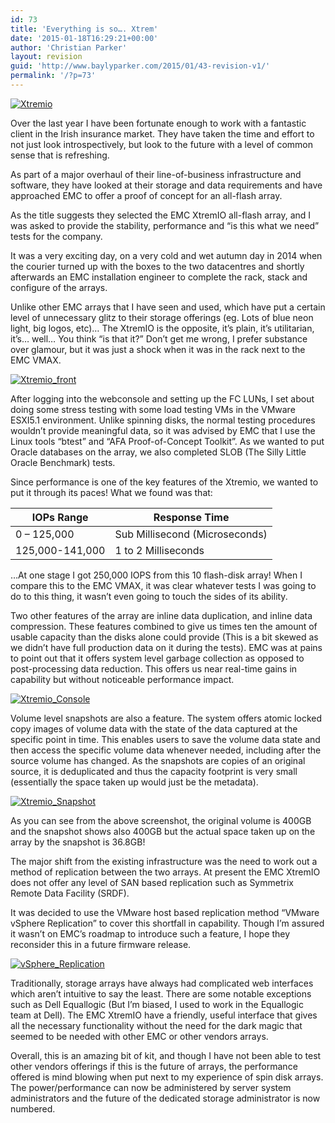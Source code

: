 ```yaml
---
id: 73
title: 'Everything is so…. Xtrem'
date: '2015-01-18T16:29:21+00:00'
author: 'Christian Parker'
layout: revision
guid: 'http://www.baylyparker.com/2015/01/43-revision-v1/'
permalink: '/?p=73'
---
```


[![Xtremio](https://i0.wp.com/www.baylyparker.com/wp-content/uploads/2015/01/Xtremio.png?resize=300%2C112)](https://i0.wp.com/www.baylyparker.com/wp-content/uploads/2015/01/Xtremio.png)

Over the last year I have been fortunate enough to work with a fantastic client in the Irish insurance market. They have taken the time and effort to not just look introspectively, but look to the future with a level of common sense that is refreshing.

As part of a major overhaul of their line-of-business infrastructure and software, they have looked at their storage and data requirements and have approached EMC to offer a proof of concept for an all-flash array.

As the title suggests they selected the EMC XtremIO all-flash array, and I was asked to provide the stability, performance and “is this what we need” tests for the company.

It was a very exciting day, on a very cold and wet autumn day in 2014 when the courier turned up with the boxes to the two datacentres and shortly afterwards an EMC installation engineer to complete the rack, stack and configure of the arrays.

Unlike other EMC arrays that I have seen and used, which have put a certain level of unnecessary glitz to their storage offerings (eg. Lots of blue neon light, big logos, etc)… The XtremIO is the opposite, it’s plain, it’s utilitarian, it’s… well… You think “is that it?” Don’t get me wrong, I prefer substance over glamour, but it was just a shock when it was in the rack next to the EMC VMAX.

[![Xtremio_front](https://i0.wp.com/www.baylyparker.com/wp-content/uploads/2015/01/Xtremio_front.png?resize=300%2C196)](https://i0.wp.com/www.baylyparker.com/wp-content/uploads/2015/01/Xtremio_front.png)

After logging into the webconsole and setting up the FC LUNs, I set about doing some stress testing with some load testing VMs in the VMware ESXI5.1 environment. Unlike spinning disks, the normal testing procedures wouldn’t provide meaningful data, so it was advised by EMC that I use the Linux tools “btest” and “AFA Proof-of-Concept Toolkit”. As we wanted to put Oracle databases on the array, we also completed SLOB (The Silly Little Oracle Benchmark) tests.

Since performance is one of the key features of the Xtremio, we wanted to put it through its paces! What we found was that:

| **IOPs Range** | **Response Time** |
|---|---|
| 0 – 125,000 | Sub Millisecond (Microseconds) |
| 125,000-141,000 | 1 to 2 Milliseconds |

…At one stage I got 250,000 IOPS from this 10 flash-disk array! When I compare this to the EMC VMAX, it was clear whatever tests I was going to do to this thing, it wasn’t even going to touch the sides of its ability.

Two other features of the array are inline data duplication, and inline data compression. These features combined to give us times ten the amount of usable capacity than the disks alone could provide (This is a bit skewed as we didn’t have full production data on it during the tests). EMC was at pains to point out that it offers system level garbage collection as opposed to post-processing data reduction. This offers us near real-time gains in capability but without noticeable performance impact.

[![Xtremio_Console](https://i0.wp.com/www.baylyparker.com/wp-content/uploads/2015/01/Xtremio_Console.png?resize=300%2C167)](https://i0.wp.com/www.baylyparker.com/wp-content/uploads/2015/01/Xtremio_Console.png)

Volume level snapshots are also a feature. The system offers atomic locked copy images of volume data with the state of the data captured at the specific point in time. This enables users to save the volume data state and then access the specific volume data whenever needed, including after the source volume has changed. As the snapshots are copies of an original source, it is deduplicated and thus the capacity footprint is very small (essentially the space taken up would just be the metadata).

[![Xtremio_Snapshot](https://i0.wp.com/www.baylyparker.com/wp-content/uploads/2015/01/Xtremio_Snapshot.png?resize=300%2C300)](https://i0.wp.com/www.baylyparker.com/wp-content/uploads/2015/01/Xtremio_Snapshot.png)

As you can see from the above screenshot, the original volume is 400GB and the snapshot shows also 400GB but the actual space taken up on the array by the snapshot is 36.8GB!

The major shift from the existing infrastructure was the need to work out a method of replication between the two arrays. At present the EMC XtremIO does not offer any level of SAN based replication such as Symmetrix Remote Data Facility (SRDF).

It was decided to use the VMware host based replication method “VMware vSphere Replication” to cover this shortfall in capability. Though I’m assured it wasn’t on EMC’s roadmap to introduce such a feature, I hope they reconsider this in a future firmware release.

[![vSphere_Replication](https://i0.wp.com/www.baylyparker.com/wp-content/uploads/2015/01/vSphere_Replication.png?resize=300%2C95)](https://i0.wp.com/www.baylyparker.com/wp-content/uploads/2015/01/vSphere_Replication.png)

Traditionally, storage arrays have always had complicated web interfaces which aren’t intuitive to say the least. There are some notable exceptions such as Dell Equallogic (But I’m biased, I used to work in the Equallogic team at Dell). The EMC XtremIO have a friendly, useful interface that gives all the necessary functionality without the need for the dark magic that seemed to be needed with other EMC or other vendors arrays.

Overall, this is an amazing bit of kit, and though I have not been able to test other vendors offerings if this is the future of arrays, the performance offered is mind blowing when put next to my experience of spin disk arrays. The power/performance can now be administered by server system administrators and the future of the dedicated storage administrator is now numbered.